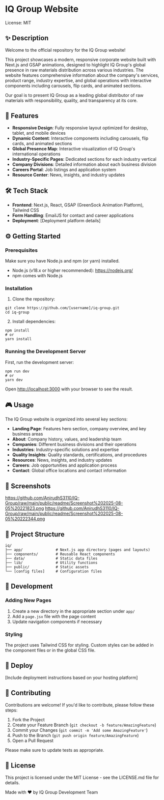 # IQ Group Website
License: MIT

## ✨ Description
Welcome to the official repository for the IQ Group website!

This project showcases a modern, responsive corporate website built with Next.js and GSAP animations, designed to highlight IQ Group's global presence in raw materials distribution across various industries. The website features comprehensive information about the company's services, product range, industry expertise, and global operations with interactive components including carousels, flip cards, and animated sections.

Our goal is to present IQ Group as a leading global distributor of raw materials with responsibility, quality, and transparency at its core.

## 🚀 Features
- **Responsive Design**: Fully responsive layout optimized for desktop, tablet, and mobile devices
- **Dynamic Content**: Interactive components including carousels, flip cards, and animated sections
- **Global Presence Map**: Interactive visualization of IQ Group's international operations
- **Industry-Specific Pages**: Dedicated sections for each industry vertical
- **Company Divisions**: Detailed information about each business division
- **Careers Portal**: Job listings and application system
- **Resource Center**: News, insights, and industry updates

## 🛠️ Tech Stack
- **Frontend**: Next.js, React, GSAP (GreenSock Animation Platform), Tailwind CSS
- **Form Handling**: EmailJS for contact and career applications
- **Deployment**: [Deployment platform details]

## ⚙️ Getting Started

### Prerequisites
Make sure you have Node.js and npm (or yarn) installed.
- Node.js (v18.x or higher recommended): https://nodejs.org/
- npm comes with Node.js

### Installation
1. Clone the repository:
```
git clone https://github.com/[username]/iq-group.git
cd iq-group
```

2. Install dependencies:
```
npm install
# or
yarn install
```

### Running the Development Server
First, run the development server:

```
npm run dev
# or
yarn dev
```

Open [http://localhost:3000](http://localhost:3000) with your browser to see the result.

## 🎮 Usage
The IQ Group website is organized into several key sections:

- **Landing Page**: Features hero section, company overview, and key business areas
- **About**: Company history, values, and leadership team
- **Companies**: Different business divisions and their operations
- **Industries**: Industry-specific solutions and expertise
- **Quality Insights**: Quality standards, certifications, and procedures
- **Resources**: News, insights, and industry updates
- **Careers**: Job opportunities and application process
- **Contact**: Global office locations and contact information

## 📸 Screenshots
https://github.com/AnirudhS3110/IQ-Group/raw/main/public/readme/Screenshot%202025-08-05%20221823.png
https://github.com/AnirudhS3110/IQ-Group/raw/main/public/readme/Screenshot%202025-08-05%20222344.png

## 📖 Project Structure
```
iq/
├── app/               # Next.js app directory (pages and layouts)
├── components/        # Reusable React components
├── data/              # Static data files
├── lib/               # Utility functions
├── public/            # Static assets
└── [config files]     # Configuration files
```

## 🚀 Development

### Adding New Pages
1. Create a new directory in the appropriate section under `app/`
2. Add a `page.jsx` file with the page content
3. Update navigation components if necessary

### Styling
The project uses Tailwind CSS for styling. Custom styles can be added in the component files or in the global CSS file.

## 🚀 Deploy
[Include deployment instructions based on your hosting platform]

## 🙌 Contributing
Contributions are welcome! If you'd like to contribute, please follow these steps:

1. Fork the Project
2. Create your Feature Branch (`git checkout -b feature/AmazingFeature`)
3. Commit your Changes (`git commit -m 'Add some AmazingFeature'`)
4. Push to the Branch (`git push origin feature/AmazingFeature`)
5. Open a Pull Request

Please make sure to update tests as appropriate.

## 📜 License
This project is licensed under the MIT License - see the LICENSE.md file for details.

Made with ❤️ by IQ Group Development Team
